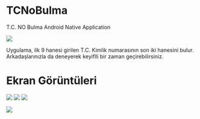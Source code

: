 # TCNoBulma
T.C. NO Bulma Android Native Application

![](https://github.com/amdhst/TCNoBulma/blob/master/app/src/main/res/mipmap-xxxhdpi/tc_icon.png)

Uygulama, ilk 9 hanesi girilen T.C. Kimlik numarasının son iki hanesini bulur. 
Arkadaşlarınızla da deneyerek keyiflli bir zaman geçirebilirsiniz.

# Ekran Görüntüleri

![](https://lh3.googleusercontent.com/sCuuKzEHiG1c-72cY5InPrFnU3U6ieOei1gSYC-JxiqnkqpVaS0s3iXvzcWi4kpNATe8=w1310-h668-rw) 
![](https://lh3.googleusercontent.com/JBmvNZeJiEXbAjN_2Sa1x0slECqKi1NS4weKHvsqoAsXrKvpbI0ukFV5TtzHzbR1Jg=w1310-h668-rw) ![](https://lh3.googleusercontent.com/ducmPAJQ76UD8kEspGT3sdxPwLAfzYAteuVfV4MfjSy7fYG8naSlrPYonjO1aBUyyNP5=w1310-h668-rw) 



[![](https://www.ccgrace.org/wp-content/uploads/2018/04/get-it-on-the-google-play-store-button-300x122.png)](https://play.google.com/store/apps/details?id=com.ahmetc.tcnobulma)
